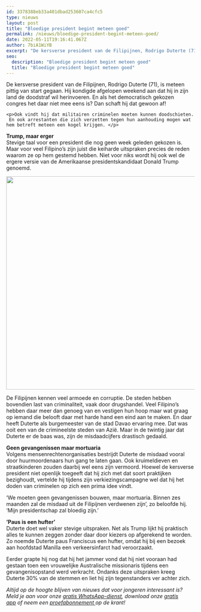 ```yaml
---
id: 3378388eb33a401dbad253607ca4cfc5
type: nieuws
layout: post
title: "Bloedige president begint meteen goed"
permalink: /nieuws/bloedige-president-begint-meteen-goed/
date: 2022-05-11T19:16:41.067Z
author: 7biA1WiYB
excerpt: "De kersverse president van de Filipijnen, Rodrigo Duterte (71), is meteen pittig van start gegaan. Hij kondigde afgelopen weekend aan dat hij in zijn land de doodstraf wil herinvoeren. En als het democratisch gekozen congres het daar niet mee eens is? Dan schaft hij dat gewoon af!  "
seo:
  description: "Bloedige president begint meteen goed"
  title: "Bloedige president begint meteen goed"
---
```

De kersverse president van de Filipijnen, Rodrigo Duterte (71), is meteen pittig van start gegaan. Hij kondigde afgelopen weekend aan dat hij in zijn land de doodstraf wil herinvoeren. En als het democratisch gekozen congres het daar niet mee eens is? Dan schaft hij dat gewoon af!  

    <p>Ook vindt hij dat militairen criminelen moeten kunnen doodschieten.  En ook arrestanten die zich verzetten tegen hun aanhouding mogen wat hem betreft meteen een kogel krijgen. </p>
<p><strong>Trump, maar erger</strong><br>Stevige taal voor een president die nog geen week geleden gekozen is. Maar voor veel Filipino’s zijn juist die keiharde uitspraken precies de reden waarom ze op hem gestemd hebben. Niet voor niks wordt hij ook wel de ergere versie van de Amerikaanse presidentskandidaat Donald Trump genoemd.</p>
<p><div class="media media-element-container media-default"><div id="file-18767" class="file file-image file-image-jpeg">

        
  
  <div class="content">
    <img height="569" width="850" class="media-element file-default" src="https://7dagen.netlify.app/sites/default/files/ANP-45602952.jpg" alt="">  </div>

  
</div>
</div>
<p>De Filipijnen kennen veel armoede en corruptie. De steden hebben bovendien last van criminaliteit, vaak door drugshandel. Veel Filipino’s hebben daar meer dan genoeg van en vestigen hun hoop maar wat graag op iemand die belooft daar met harde hand een eind aan te maken. En daar heeft Duterte als burgemeester van de stad Davao ervaring mee. Dat was ooit een van de crimineelste steden van Azië. Maar in de twintig jaar dat Duterte er de baas was, zijn de misdaadcijfers drastisch gedaald.</p>
<p><strong>Geen gevangenissen maar mortuaria</strong><br>Volgens mensenrechtenorganisaties bestrijdt Duterte de misdaad vooral door huurmoordenaars hun gang te laten gaan. Ook kruimeldieven en straatkinderen zouden daarbij wel eens zijn vermoord. Hoewel de kersverse president niet openlijk toegeeft dat hij zich met dat soort praktijken bezighoudt, vertelde hij tijdens zijn verkiezingscampagne wel dat hij het doden van criminelen op zich een prima idee vindt. </p>
<p>‘We moeten geen gevangenissen bouwen, maar mortuaria. Binnen zes maanden zal de misdaad uit de Filipijnen verdwenen zijn’, zo beloofde hij. ‘Mijn presidentschap zal bloedig zijn.’</p>
<p><strong>’Paus is een hufter’</strong><br>Duterte doet wel vaker stevige uitspraken. Net als Trump lijkt hij praktisch alles te kunnen zeggen zonder daar door kiezers op afgerekend te worden. Zo noemde Duterte paus Franciscus een hufter, omdat hij bij een bezoek aan hoofdstad Manilla een verkeersinfarct had veroorzaakt. </p>
<p>Eerder grapte hij nog dat hij het jammer vond dat hij niet vooraan had gestaan toen een vrouwelijke Australische missionaris tijdens een gevangenisopstand werd verkracht. Ondanks deze uitspraken kreeg Duterte 30% van de stemmen en liet hij zijn tegenstanders ver achter zich.</p>
<p><em>Altijd op de hoogte blijven van nieuws dat voor jongeren interessant is? Meld je aan voor onze <a href="https://7dagen.netlify.app/whatsapp">gratis WhatsApp-dienst</a>, download onze <a href="https://7dagen.netlify.app/app">gratis app</a> of neem een <a href="https://abonneren.sevendays.nl/abonneren/abonnementen/ae/artikel">proefabonnement </a>op de krant!</em></p>  
